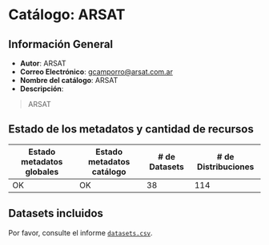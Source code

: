 
# Catálogo: ARSAT

## Información General

- **Autor**: ARSAT
- **Correo Electrónico**: gcamporro@arsat.com.ar
- **Nombre del catálogo**: ARSAT
- **Descripción**:

> ARSAT

## Estado de los metadatos y cantidad de recursos

Estado metadatos globales | Estado metadatos catálogo | # de Datasets | # de Distribuciones
--------------------------|---------------------------|---------------|--------------------
OK | OK | 38 | 114

## Datasets incluidos

Por favor, consulte el informe [`datasets.csv`](datasets.csv).
